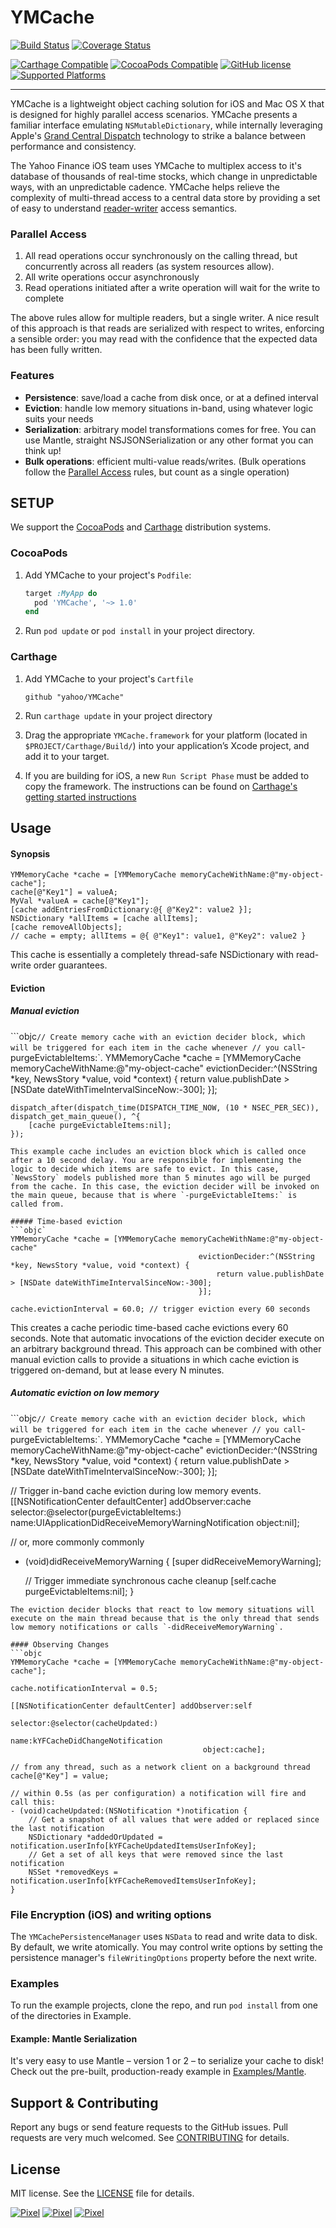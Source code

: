 # YMCache

[![Build Status](https://travis-ci.org/yahoo/YMCache.svg?branch=master)](https://travis-ci.org/yahoo/YMCache)
[![Coverage Status](https://coveralls.io/repos/yahoo/YMCache/badge.svg?branch=master&service=github)](https://coveralls.io/github/yahoo/YMCache?branch=master)

[![Carthage Compatible](https://img.shields.io/badge/Carthage-compatible-brightgreen.svg)](https://github.com/Carthage/Carthage)
[![CocoaPods Compatible](https://img.shields.io/badge/CocoaPods-compatible-brightgreen.svg)](https://github.com/CocoaPods/CocoaPods)
[![GitHub license](https://img.shields.io/github/license/yahoo/YMCache.svg)](https://raw.githubusercontent.com/yahoo/YMCache/master/LICENSE.md)
[![Supported Platforms](https://img.shields.io/cocoapods/p/YMCache.svg)]()

---

YMCache is a lightweight object caching solution for iOS and Mac OS X that is designed for highly parallel access scenarios. YMCache presents a familiar interface emulating `NSMutableDictionary`, while internally leveraging Apple's [Grand Central Dispatch](https://developer.apple.com/library/ios/documentation/Performance/Reference/GCD_libdispatch_Ref/index.html) technology to strike a balance between performance and consistency.

The Yahoo Finance iOS team uses YMCache to multiplex access to it's database of thousands of real-time stocks, which change in unpredictable ways, with an unpredictable cadence. YMCache helps relieve the complexity of multi-thread access to a central data store by providing a set of easy to understand [reader-writer](https://en.wikipedia.org/wiki/Readers–writer_lock) access semantics.

### Parallel Access

1. All read operations occur synchronously on the calling thread, but concurrently across all readers (as system resources allow).
2. All write operations occur asynchronously
3. Read operations initiated after a write operation will wait for the write to complete

The above rules allow for multiple readers, but a single writer. A nice result of this approach is that reads are serialized with respect to writes, enforcing a sensible order: you may read with the confidence that the expected data has been fully written.

### Features

- **Persistence**: save/load a cache from disk once, or at a defined interval
- **Eviction**: handle low memory situations in-band, using whatever logic suits your needs
- **Serialization**: arbitrary model transformations comes for free. You can use Mantle, straight NSJSONSerialization or any other format you can think up!
- **Bulk operations**: efficient multi-value reads/writes. (Bulk operations follow the [Parallel Access](#ParallelAccess) rules, but count as a single operation)

## SETUP

We support the [CocoaPods](http://github.com/CocoaPods/CocoaPods) and [Carthage](https://github.com/carthage/carthage) distribution systems.

### CocoaPods

1. Add YMCache to your project's `Podfile`:

	```ruby
	target :MyApp do
	  pod 'YMCache', '~> 1.0'
	end
	```

2. Run `pod update` or `pod install` in your project directory.

### Carthage

1. Add YMCache to your project's `Cartfile`

    ```
    github "yahoo/YMCache"
    ```

2. Run `carthage update` in your project directory
3. Drag the appropriate `YMCache.framework` for your platform (located in `$PROJECT/Carthage/Build/`) into your application’s Xcode project, and add it to your target.
4. If you are building for iOS, a new `Run Script Phase` must be added to copy the framework. The instructions can be found on [Carthage's getting started instructions](https://github.com/carthage/carthage#getting-started)

## Usage

#### Synopsis
```objc
YMMemoryCache *cache = [YMMemoryCache memoryCacheWithName:@"my-object-cache"];
cache[@"Key1"] = valueA;
MyVal *valueA = cache[@"Key1"];
[cache addEntriesFromDictionary:@{ @"Key2": value2 }];
NSDictionary *allItems = [cache allItems];
[cache removeAllObjects];
// cache = empty; allItems = @{ @"Key1": value1, @"Key2": value2 }
```
This cache is essentially a completely thread-safe NSDictionary with read-write order guarantees.

#### Eviction

##### Manual eviction
```objc`
// Create memory cache with an eviction decider block, which will be triggered for each item in the cache whenever
// you call `-purgeEvictableItems:`.
YMMemoryCache *cache = [YMMemoryCache memoryCacheWithName:@"my-object-cache"
                                          evictionDecider:^(NSString *key, NewsStory *value, void *context) {
                                              return value.publishDate > [NSDate dateWithTimeIntervalSinceNow:-300];
                                          }];

    dispatch_after(dispatch_time(DISPATCH_TIME_NOW, (10 * NSEC_PER_SEC)), dispatch_get_main_queue(), ^{
        [cache purgeEvictableItems:nil];
    });
```
This example cache includes an eviction block which is called once after a 10 second delay. You are responsible for implementing the logic to decide which items are safe to evict. In this case, `NewsStory` models published more than 5 minutes ago will be purged from the cache. In this case, the eviction decider will be invoked on the main queue, because that is where `-purgeEvictableItems:` is called from.

##### Time-based eviction
```objc`
YMMemoryCache *cache = [YMMemoryCache memoryCacheWithName:@"my-object-cache"
                                          evictionDecider:^(NSString *key, NewsStory *value, void *context) {
                                              return value.publishDate > [NSDate dateWithTimeIntervalSinceNow:-300];
                                          }];

cache.evictionInterval = 60.0; // trigger eviction every 60 seconds
```
This creates a cache periodic time-based cache evictions every 60 seconds. Note that automatic invocations of the eviction decider execute on an arbitrary background thread. This approach can be combined with other manual eviction calls to provide a situations in which cache eviction is triggered on-demand, but at lease every N minutes.

##### Automatic eviction on low memory
```objc`
// Create memory cache with an eviction decider block, which will be triggered for each item in the cache whenever
// you call `-purgeEvictableItems:`.
YMMemoryCache *cache = [YMMemoryCache memoryCacheWithName:@"my-object-cache"
                                          evictionDecider:^(NSString *key, NewsStory *value, void *context) {
                                              return value.publishDate > [NSDate dateWithTimeIntervalSinceNow:-300];
                                          }];

// Trigger in-band cache eviction during low memory events.
[[NSNotificationCenter defaultCenter] addObserver:cache
                                         selector:@selector(purgeEvictableItems:)
                                             name:UIApplicationDidReceiveMemoryWarningNotification
                                           object:nil];

// or, more commonly commonly

- (void)didReceiveMemoryWarning {
	[super didReceiveMemoryWarning];
    
    // Trigger immediate synchronous cache cleanup
    [self.cache purgeEvictableItems:nil];
}
```
The eviction decider blocks that react to low memory situations will execute on the main thread because that is the only thread that sends low memory notifications or calls `-didReceiveMemoryWarning`.

#### Observing Changes
```objc
YMMemoryCache *cache = [YMMemoryCache memoryCacheWithName:@"my-object-cache"];

cache.notificationInterval = 0.5;

[[NSNotificationCenter defaultCenter] addObserver:self
                                         selector:@selector(cacheUpdated:)
                                             name:kYFCacheDidChangeNotification
                                           object:cache];

// from any thread, such as a network client on a background thread
cache[@"Key"] = value;

// within 0.5s (as per configuration) a notification will fire and call this:
- (void)cacheUpdated:(NSNotification *)notification {
    // Get a snapshot of all values that were added or replaced since the last notification
    NSDictionary *addedOrUpdated = notification.userInfo[kYFCacheUpdatedItemsUserInfoKey];
    // Get a set of all keys that were removed since the last notification
    NSSet *removedKeys = notification.userInfo[kYFCacheRemovedItemsUserInfoKey];
}
```

### File Encryption (iOS) and writing options

The `YMCachePersistenceManager` uses `NSData` to read and write data to disk. By default, we write atomically. You may control write options by setting the persistence manager's `fileWritingOptions` property before the next write.

### Examples

To run the example projects, clone the repo, and run `pod install` from one of the directories in Example.

#### Example: Mantle Serialization

It's very easy to use Mantle – version 1 or 2 – to serialize your cache to disk! Check out the pre-built, production-ready example in [Examples/Mantle](https://github.com/yahoo/YMCache/tree/master/Examples/Mantle).

## Support & Contributing

Report any bugs or send feature requests to the GitHub issues. Pull requests are very much welcomed. See [CONTRIBUTING](https://github.com/yahoo/YMCache/blob/master/CONTRIBUTING.md) for details.

## License

MIT license. See the [LICENSE](https://github.com/yahoo/YMCache/blob/master/LICENSE) file for details.


[![Pixel](https://upload.wikimedia.org/wikipedia/commons/c/ce/Transparent.gif)](#)
[![Pixel](https://upload.wikimedia.org/wikipedia/commons/c/ce/Transparent.gif)](#)
[![Pixel](https://upload.wikimedia.org/wikipedia/commons/c/ce/Transparent.gif)](#)
